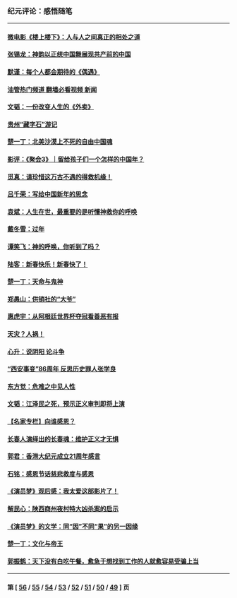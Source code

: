 ### 纪元评论：感悟随笔
---
#### [微电影《楼上楼下》：人与人之间真正的相处之道](../../pages/nsc1035/n13944319.md?03090330) 
#### [张锡龙：神韵以正统中国舞展现共产前的中国](../../pages/nsc1035/n13939727.md?03090330) 
#### [默谨：每个人都会期待的《偶遇》](../../pages/nsc1035/n13939091.md?03090330) 
#### [油管热门频道 翻墙必看视频 新闻](ok?03090330)
#### [文韬：一份改变人生的《外卖》](../../pages/nsc1035/n13931822.md?03090330) 
#### [贵州“藏字石”游记](../../pages/nsc1035/n13923310.md?03090330) 
#### [楚一丁：北美沙漠上不死的自由中国魂](../../pages/nsc1035/n13921879.md?03090330) 
#### [影评：《聚会3》｜留给孩子们一个怎样的中国年？](../../pages/nsc1035/n13919652.md?03090330) 
#### [觅真：请珍惜这万古不遇的得救机缘！](../../pages/nsc1035/n13917157.md?03090330) 
#### [吕千荣：写给中国新年的思念](../../pages/nsc1035/n13915103.md?03090330) 
#### [袁斌：人生在世，最重要的是听懂神救你的呼唤](../../pages/nsc1035/n13914636.md?03090330) 
#### [戴冬雪：过年](../../pages/nsc1035/n13913311.md?03090330) 
#### [谭笑飞：神的呼唤，你听到了吗？](../../pages/nsc1035/n13912603.md?03090330) 
#### [陆客：新春快乐！新春快了！](../../pages/nsc1035/n13911771.md?03090330) 
#### [楚一丁：天命与鬼神](../../pages/nsc1035/n13904371.md?03090330) 
#### [郑愚山：供销社的“大爷”](../../pages/nsc1035/n13904409.md?03090330) 
#### [惠虎宇：从阿根廷世界杯夺冠看善恶有报](../../pages/nsc1035/n13889438.md?03090330) 
#### [天灾？人祸！](../../pages/nsc1035/n13900104.md?03090330) 
#### [心升：说阴阳 论斗争](../../pages/nsc1035/n13885189.md?03090330) 
#### [“西安事变”86周年 反思历史罪人张学良](../../pages/nsc1035/n13882019.md?03090330) 
#### [东方觉：危难之中见人性](../../pages/nsc1035/n13881549.md?03090330) 
#### [文韬：江泽民之死，预示正义审判即将上演](../../pages/nsc1035/n13877698.md?03090330) 
#### [【名家专栏】向谁感恩？](../../pages/nsc1035/n13873797.md?03090330) 
#### [长春人演绎出的长春魂：维护正义才无惧](../../pages/nsc1035/n13871764.md?03090330) 
#### [郭君：香港大纪元成立21周年感言](../../pages/nsc1035/n13871269.md?03090330) 
#### [石铭：感恩节话慈悲救度与感恩](../../pages/nsc1035/n13869863.md?03090330) 
#### [《演员梦》观后感：我太爱这部影片了！](../../pages/nsc1035/n13866783.md?03090330) 
#### [解民心：陕西商州夜村特大凶杀案的启示](../../pages/nsc1035/n13865339.md?03090330) 
#### [《演员梦》的文学：同“因”不同“果”的另一因缘](../../pages/nsc1035/n13863930.md?03090330) 
#### [楚一丁：文化与帝王](../../pages/nsc1035/n13863143.md?03090330) 
#### [郭振鹤：天下没有白吃午餐，愈急于想找到工作的人就愈容易受骗上当](../../pages/nsc1035/n13860772.md?03090330) 

---
#### 第 [ [56](./56.md?03090330) / [55](./55.md?03090330) / [54](./54.md?03090330) / [53](./53.md?03090330) / [52](./52.md?03090330) / [51](./51.md?03090330) / [50](./50.md?03090330) / [49](./49.md?03090330) ] 页
